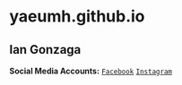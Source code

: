 # yaeumh.github.io
Ian Gonzaga
---
**Social Media Accounts:**
[`Facebook`](https://www.facebook.com/yaeumh)
[`Instagram`](https://www.instagram.com/yaeumh/)
